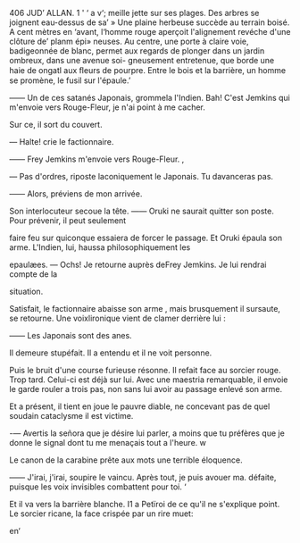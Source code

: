 406 JUD’ ALLAN. 1 ' ‘ a  v‘;
meille jette sur ses plages. Des arbres se joignent eau-dessus de sa’ 
» Une plaine herbeuse succède au terrain boisé. A cent mètres en ‘avant,
l‘homme rouge aperçoit l'alignement revéche d'une clôture de’ planm épi»
neuses. Au centre, une porte à claire voie, badigeonnée de blanc, permet
aux regards de plonger dans un jardin ombreux, dans une avenue soi-
gneusement entretenue, que borde une haie de ongatl aux ﬂeurs de pourpre.
Entre le bois et la barrière, un homme se promène, le fusil sur l'épaule.’

—— Un de ces satanés Japonais, grommela l'Indien. Bah! C'est Jemkins
qui m'envoie vers Rouge-Fleur, je n'ai point à me cacher.

Sur ce, il sort du couvert.

— Halte! crie le factionnaire.

—— Frey Jemkins m'envoie vers Rouge-Fleur. ,

— Pas d'ordres, riposte laconiquement le Japonais. Tu davanceras pas.

—— Alors, préviens de mon arrivée.

Son interlocuteur secoue la tête.
—— Oruki ne saurait quitter son poste. Pour prévenir, il peut seulement

faire feu sur quiconque essaiera de forcer le passage.
Et Oruki épaula son arme. L'Indien, lui, haussa philosophiquement les

epaulæes.
— Ochs! Je retourne auprès deFrey Jemkins. Je lui rendrai compte de la

situation.

Satisfait, le factionnaire abaisse son arme , mais brusquement il sursaute,
se retourne. Une voixlironique vient de clamer derrière lui :

—— Les Japonais sont des anes.

Il demeure stupéfait. Il a entendu et il ne voit personne.

Puis le bruit d'une course furieuse résonne. Il refait face au sorcier rouge.
Trop tard. Celui-ci est déjà sur lui. Avec une maestria remarquable, il envoie
le garde rouler a trois pas, non sans lui avoir au passage enlevé son
arme.

Et a présent, il tient en joue le pauvre diable, ne concevant pas de quel
soudain cataclysme il est victime.

-— Avertis la señora que je désire lui parler, a moins que tu préfères que
je donne le signal dont tu me menaçais tout a l'heure. w

Le canon de la carabine prête aux mots une terrible éloquence.

—— J'irai, j'irai, soupire le vaincu. Après tout, je puis avouer ma. défaite,
puisque les voix invisibles combattent pour toi. ‘

Et il va vers la barrière blanche. I1 a Petïroi de ce qu'il ne s'explique
point. Le sorcier ricane, la face crispée par un rire muet:

en‘

 

 

